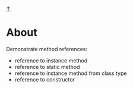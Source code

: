 [&#8593;](../README.md)

# About
Demonstrate method references:
* reference to instance method
* reference to static method
* reference to instance method from class type
* reference to constructor

